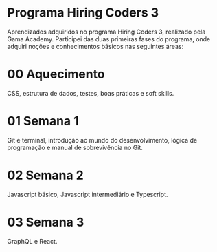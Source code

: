 # Programa Hiring Coders 3
Aprendizados adquiridos no programa Hiring Coders 3, realizado pela Gama Academy.
Participei das duas primeiras fases do programa, onde adquiri noções e conhecimentos básicos nas seguintes áreas:

# 00 Aquecimento
CSS, estrutura de dados, testes, boas práticas e soft skills.

# 01 Semana 1
Git e terminal, introdução ao mundo do desenvolvimento, lógica de programação e manual de sobrevivência no Git.

# 02 Semana 2
Javascript básico, Javascript intermediário e Typescript.

# 03 Semana 3
GraphQL e React.
